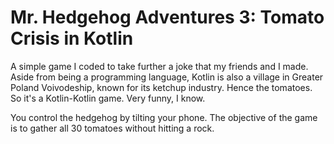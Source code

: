 # Mr. Hedgehog Adventures 3: Tomato Crisis in Kotlin
A simple game I coded to take further a joke that my friends and I made.
Aside from being a programming language, Kotlin is also a village in Greater Poland Voivodeship, known for its ketchup industry.
Hence the tomatoes. So it's a Kotlin-Kotlin game. Very funny, I know.

You control the hedgehog by tilting your phone. The objective of the game is to gather all 30 tomatoes without hitting a rock.
